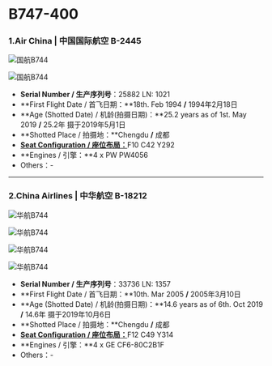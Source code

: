 # B747-400

### 1.Air China | 中国国际航空     B-2445

![国航B744](http://pyjvbivyg.bkt.clouddn.com/B744_CA_B-2445_1.jpg)

![国航B744](http://pyjvbivyg.bkt.clouddn.com/B744_CA_B-2445_2.jpg)

- **Serial Number / 生产序列号**：25882   LN: 1021
- **First Flight Date / 首飞日期：**18th. Feb 1994  **/**  1994年2月18日
- **Age (Shotted Date) / 机龄(拍摄日期)：**25.2 years as of 1st. May 2019  **/**  25.2年  摄于2019年5月1日
- **Shotted Place / 拍摄地：**Chengdu  **/**  成都
- [**Seat Configuration / 座位布局：**](http://www.airchina.com.cn/cn/info/flight-experience/cabin-type-view/956.shtml)F10 C42 Y292
- **Engines / 引擎：**4 x PW PW4056
- Others：-

****

### 2.China Airlines | 中华航空     B-18212

![华航B744](http://pyjvbivyg.bkt.clouddn.com/B744_CI_B-18212_2.jpg)

![华航B744](http://pyjvbivyg.bkt.clouddn.com/B744_CI_B-18212_1.jpg)

![华航B744](http://pyjvbivyg.bkt.clouddn.com/B744_CI_B-18212_4.jpg)

![华航B744](http://pyjvbivyg.bkt.clouddn.com/B744_CI_B-18212_7.jpg)

- **Serial Number / 生产序列号**：33736  LN: 1357
- **First Flight Date / 首飞日期：**10th. Mar 2005  **/**  2005年3月10日
- **Age (Shotted Date) / 机龄(拍摄日期)：**14.6 years as of 6th. Oct 2019  **/**  14.6年  摄于2019年10月6日
- **Shotted Place / 拍摄地：**Chengdu  **/**  成都
- [**Seat Configuration / 座位布局：**](https://www.china-airlines.com/tw/zh/Images/744-LOPA_tcm40-18618.jpg)F12 C49 Y314
- **Engines / 引擎：**4 x GE CF6-80C2B1F
- Others：-